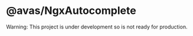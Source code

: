 # @avas/NgxAutocomplete

Warning: This project is under development so is not ready for production.


